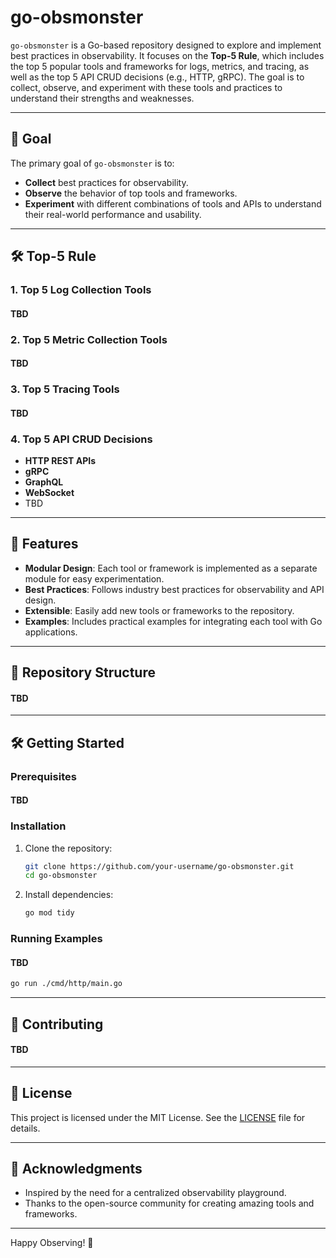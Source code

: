 # go-obsmonster

`go-obsmonster` is a Go-based repository designed to explore and implement best practices in observability. It focuses on the **Top-5 Rule**, which includes the top 5 popular tools and frameworks for logs, metrics, and tracing, as well as the top 5 API CRUD decisions (e.g., HTTP, gRPC). The goal is to collect, observe, and experiment with these tools and practices to understand their strengths and weaknesses.

---

## 🎯 Goal

The primary goal of `go-obsmonster` is to:
- **Collect** best practices for observability.
- **Observe** the behavior of top tools and frameworks.
- **Experiment** with different combinations of tools and APIs to understand their real-world performance and usability.

---

## 🛠️ Top-5 Rule

### 1. **Top 5 Log Collection Tools**
#### TBD

### 2. **Top 5 Metric Collection Tools**
#### TBD

### 3. **Top 5 Tracing Tools**
#### TBD

### 4. **Top 5 API CRUD Decisions**
- **HTTP REST APIs**
- **gRPC**
- **GraphQL**
- **WebSocket**
- TBD

---

## 🚀 Features

- **Modular Design**: Each tool or framework is implemented as a separate module for easy experimentation.
- **Best Practices**: Follows industry best practices for observability and API design.
- **Extensible**: Easily add new tools or frameworks to the repository.
- **Examples**: Includes practical examples for integrating each tool with Go applications.

---

## 📂 Repository Structure
#### TBD


---

## 🛠️ Getting Started

### Prerequisites
#### TBD

### Installation
1. Clone the repository:
   ```bash
   git clone https://github.com/your-username/go-obsmonster.git
   cd go-obsmonster
   ```
2. Install dependencies:
   ```bash
   go mod tidy
   ```

### Running Examples
#### TBD
```sh
go run ./cmd/http/main.go
```
---

## 🤝 Contributing

#### TBD

---

## 📄 License

This project is licensed under the MIT License. See the [LICENSE](LICENSE) file for details.

---

## 🙏 Acknowledgments

- Inspired by the need for a centralized observability playground.
- Thanks to the open-source community for creating amazing tools and frameworks.

---

Happy Observing! 🚀
